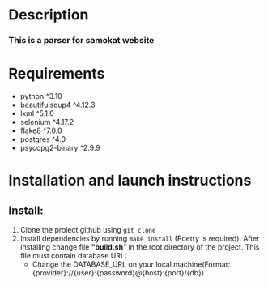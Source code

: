 # Description 
### This is a parser for samokat website

# Requirements
* python ^3.10
* beautifulsoup4 ^4.12.3
* lxml ^5.1.0
* selenium ^4.17.2
* flake8 ^7.0.0
* postgres ^4.0
* psycopg2-binary ^2.9.9

# Installation and launch instructions
## Install:
1) Clone the project github using `git clone`
2) Install dependencies by running `make install` (Poetry is required). After installing change file **"build.sh**" in the root directory of the project. This file must contain database URL:
   * Change the DATABASE_URL on your local machine(Format: {provider}://{user}:{password}@{host}:{port}/{db})